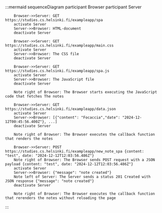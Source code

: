:::mermaid 
    sequenceDiagram
        participant Browser
        participant Server

        Browser->>Server: GET https://studies.cs.helsinki.fi/exampleapp/spa
        activate Server
        Server->>Browser: HTML-document
        deactivate Server

        Browser->>Server: GET https://studies.cs.helsinki.fi/exampleapp/main.css
        activate Server
        Server->>Browser: The CSS file
        deactivate Server

        Browser->>Server: GET https://studies.cs.helsinki.fi/exampleapp/spa.js
        activate Server
        Server->>Browser: The JavaScript file
        deactivate Server

        Note right of Browser: The Browser starts executing the JavaScript code that fetches The notes

        Browser->>Server: GET https://studies.cs.helsinki.fi/exampleapp/data.json
        activate Server
        Server->>Browser: [{"content": "Focaccia","date": "2024-12-12T00:45:56.400Z"}, ...]
        deactivate Server

        Note right of Browser: The Browser executes the callback function that renders the notes

        Browser->>Server: POST https://studies.cs.helsinki.fi/exampleapp/new_note_spa {content: "test", date: "2024-12-12T12:03:56.486Z"}
        Note right of Browser: The Browser sends POST request with a JSON payload {content: "test", date: "2024-12-12T12:03:56.486Z"}
        activate Server
        Server->>Browser: {"message": "note created"}
        Note left of Server: The Server sends a status 201 Created with JSON response {"message": "note created"}
        deactivate Server

        Note right of Browser: The Browser executes the callback function that rerenders the notes without reloading the page
:::